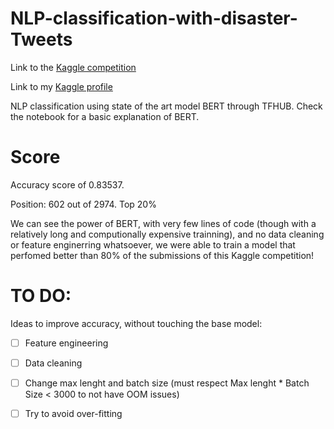 # NLP-classification-with-disaster-Tweets

Link to the [Kaggle competition](https://www.kaggle.com/c/nlp-getting-started/overview)

Link to my [Kaggle profile](https://www.kaggle.com/jvmd95/competitions?sortBy=grouped&group=entered&page=1&pageSize=20)

NLP classification using state of the art model BERT through TFHUB. Check the notebook for a basic explanation of BERT.


# Score

Accuracy score of 0.83537.

Position: 602 out of 2974. Top 20%

We can see the power of BERT, with very few lines of code (though with a relatively long and computionally expensive trainning), and no data cleaning or feature enginerring whatsoever, we were able to train a model that perfomed better than 80% of the submissions of this Kaggle competition!

# TO DO:

Ideas to improve accuracy, without touching the base model:

-[ ] Feature engineering

-[ ] Data cleaning 

-[ ] Change max lenght and batch size (must respect Max lenght * Batch Size < 3000 to not have OOM issues)

-[ ] Try to avoid over-fitting
